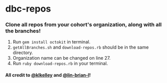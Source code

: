 # dbc-repos

### Clone all repos from your cohort's organization, along with all the branches!

1. Run `gem install octokit` in terminal.
2. `getAllBranches.sh` and `download-repos.rb` should be in the same directory.
4. Organization name can be changed on line 27.
3. Run `ruby download-repos.rb` in your terminal.

#### All credit to [@klkelley](http://www.github.com/klkelley) and [@lin-brian-l](http://www.github.com/lin-brian-l)!
